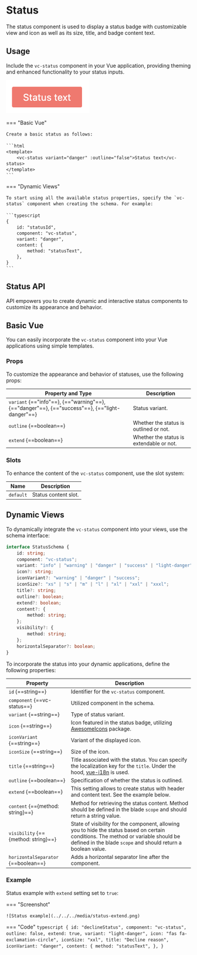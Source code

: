 # Status

The status component is used to display a status badge with customizable view and icon as well as its size, title, and badge content text.

## Usage

Include the `vc-status` component in your Vue application, providing theming and enhanced functionality to your status inputs.

![vc-status](../../../media/status-basic.png)

=== "Basic Vue"

    Create a basic status as follows:

    ```html
    <template>
        <vc-status variant="danger" :outline="false">Status text</vc-status>
    </template>
    ```

=== "Dynamic Views"

    To start using all the available status properties, specify the `vc-status` component when creating the schema. For example:

    ```typescript
    {
        id: "statusId",
        component: "vc-status",
        variant: "danger",
        content: {
            method: "statusText",
        },
    }
    ```

## Status API

API empowers you to create dynamic and interactive status components to customize its appearance and behavior.

## Basic Vue

You can easily incorporate the `vc-status` component into your Vue applications using simple templates.

### Props

To customize the appearance and behavior of statuses, use the following props:

| Property and Type                                                                             | Description                                                |
| ----------------------------------------------------------------------------------------------| ---------------------------------------------------------- |
| `variant` {=="info"==}, {=="warning"==}, {=="danger"==}, {=="success"==}, {=="light-danger"==}| Status variant.                                            |
| `outline` {==boolean==}                                                                       | Whether the status is outlined or not.                     |
| `extend` {==boolean==}                                                                        | Whether the status is extendable or not.                   |

### Slots

To enhance the content of the `vc-status` component, use the slot system:

| Name      | Description                                                     |
| --------- | --------------------------------------------------------------- |
| `default` | Status content slot.                                            |


## Dynamic Views

To dynamically integrate the `vc-status` component into your views, use the schema interface:

```typescript
interface StatusSchema {
    id: string;
    component: "vc-status";
    variant: "info" | "warning" | "danger" | "success" | "light-danger";
    icon?: string;
    iconVariant?: "warning" | "danger" | "success";
    iconSize?: "xs" | "s" | "m" | "l" | "xl" | "xxl" | "xxxl";
    title?: string;
    outline?: boolean;
    extend?: boolean;
    content?: {
        method: string;
    };
    visibility?: {
        method: string;
    };
    horizontalSeparator?: boolean;
}
```

To incorporate the status into your dynamic applications, define the following properties:

| Property                              | Description                                                           |
| ------------------------------------- | --------------------------------------------------------------------  |
| `id` {==string==}                     | Identifier for the `vc-status` component.                             |
| `component` {==vc-status==}           | Utilized component in the schema.                                     |
| `variant` {==string==}                | Type of status variant.                                              |
| `icon` {==string==}                   | Icon featured in the status badge, utilizing [AwesomeIcons](https://fontawesome.com/) package. |
| `iconVariant` {==string==}            | Variant of the displayed icon.                                       |
| `iconSize` {==string==}               | Size of the icon.                                                     |
| `title` {==string==}                  | Title associated with the status. You can specify the localization key for the `title`. Under the hood, [vue-i18n](https://kazupon.github.io/vue-i18n/) is used.                                    |
| `outline` {==boolean==}               | Specification of whether the status is outlined.                     |
| `extend` {==boolean==}                | This setting allows to create status with header and content text. See the example below. |
| `content` {=={method: string}==}      | Method for retrieving the status content. Method should be defined in the blade `scope` and should return a string value. |
| `visibility` {=={method: string}==}   | State of visibility for the component, allowing you to hide the status based on certain conditions. The method or variable should be defined in the blade `scope` and should return a boolean value. |
| `horizontalSeparator` {==boolean==}       | Adds a horizontal separator line after the component. |

### Example

Status example with `extend` setting set to `true`:

=== "Screenshot"

    ![Status example](../../../media/status-extend.png)

=== "Code"
    ```typescript
    {
        id: "declineStatus",
        component: "vc-status",
        outline: false,
        extend: true,
        variant: "light-danger",
        icon: "fas fa-exclamation-circle",
        iconSize: "xxl",
        title: "Decline reason",
        iconVariant: "danger",
        content: {
            method: "statusText",
        },
    }
    ```
